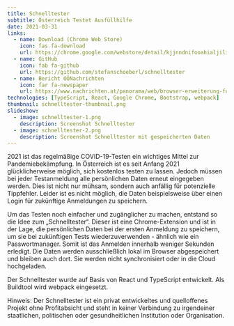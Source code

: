 ```yaml
---
title: Schnelltester
subtitle: Österreich Testet Ausfüllhilfe
date: 2021-03-31
links:
  - name: Download (Chrome Web Store)
    icon: fas fa-download
    url: https://chrome.google.com/webstore/detail/kjjnndnifooahialjiligenpnkdfkije
  - name: GitHub
    icon: fab fa-github
    url: https://github.com/stefanschoeberl/schnelltester
  - name: Bericht OÖNachrichten
    icon: far fa-newspaper
    url: https://www.nachrichten.at/panorama/web/browser-erweiterung-fuer-schnellere-anmeldung-zu-corona-tests;art122,3405394
technologies: [TypeScript, React, Google Chrome, Bootstrap, webpack]
thumbnail: schnelltester-thumbnail.png
slideshow:
  - image: schnelltester-1.png 
    description: Screenshot Schnelltester
  - image: schnelltester-2.png
    description: Screenshot Schnelltester mit gespeicherten Daten
---
```


2021 ist das regelmäßige COVID-19-Testen ein wichtiges Mittel zur Pandemiebekämpfung. In Österreich ist es seit Anfang 2021 glücklicherweise möglich, sich kostenlos testen zu lassen. Jedoch müssen bei jeder Testanmeldung alle persönlichen Daten erneut eingegeben werden. Dies ist nicht nur mühsam, sondern auch anfällig für potenzielle Tippfehler. Leider ist es nicht möglich, die Daten beispielsweise über einen Login für zukünftige Anmeldungen zu speichern.

Um das Testen noch einfacher und zugänglicher zu machen, entstand so die Idee zum „Schnelltester“. Dieser ist eine Chrome-Extension und ist in der Lage, die persönlichen Daten bei der ersten Anmeldung zu speichern, um sie bei zukünftigen Tests wiederzuverwenden - ähnlich wie ein Passwortmanager. Somit ist das Anmelden innerhalb weniger Sekunden erledigt. Die Daten werden ausschließlich lokal im Browser abgespeichert und bleiben auch dort. Sie werden nicht synchronisiert oder in die Cloud hochgeladen.

Der Schnelltester wurde auf Basis von React und TypeScript entwickelt. Als Buildtool wird webpack eingesetzt.

Hinweis: Der Schnelltester ist ein privat entwickeltes und quelloffenes Projekt ohne Profitabsicht und steht in keiner Verbindung zu irgendeiner staatlichen, politischen oder gesundheitlichen Institution oder Organisation.
